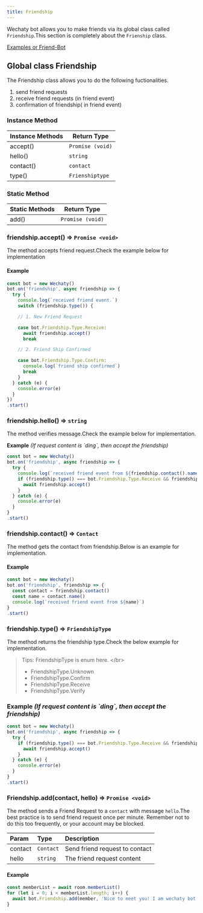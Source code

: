 ```yaml
---
title: Friendship 
---
```


Wechaty bot allows you to make friends via its global class called `Friendship`.This section is completely about the `Frienship` class.

[Examples or Friend-Bot](https://github.com/wechaty/wechaty/blob/1523c5e02be46ebe2cc172a744b2fbe53351540e/examples/friend-bot.ts)

## Global class Friendship

The Friendship class allows you to do the following fuctionalities.

1. send friend requests
2. receive friend requests \(in friend event\)
3. confirmation of friendship\( in friend event\)

### Instance Method

| Instance Methods | Return Type      |
|------------------|------------------|
| accept()         | `Promise (void)` |
| hello()          | `string`         |
| contact()        | `contact`        |
| type()           | `Frienshiptype`  |

### Static Method

| Static Methods | Return Type      |
|----------------|------------------|
| add()          | `Promise (void)` |

### friendship.accept\(\) ⇒ `Promise <void>`

The method accepts friend request.Check the example below for implementation
 
#### Example

```javascript
const bot = new Wechaty()
bot.on('friendship', async friendship => {
  try {
    console.log(`received friend event.`)
    switch (friendship.type()) {

    // 1. New Friend Request

    case bot.Friendship.Type.Receive:
      await friendship.accept()
      break

    // 2. Friend Ship Confirmed

    case bot.Friendship.Type.Confirm:
      console.log(`friend ship confirmed`)
      break
    }
  } catch (e) {
    console.error(e)
  }
})
.start()
```

### friendship.hello\(\) ⇒ `string`

The method verifies message.Check the example below for implementation.

**Example** _\(If request content is \`ding\`, then accept the friendship\)_

```javascript
const bot = new Wechaty()
bot.on('friendship', async friendship => {
  try {
    console.log(`received friend event from ${friendship.contact().name()}`)
    if (friendship.type() === bot.Friendship.Type.Receive && friendship.hello() === 'ding') {
      await friendship.accept()
    }
  } catch (e) {
    console.error(e)
  }
}
.start()
```

### friendship.contact\(\) ⇒ `Contact`

The method gets the contact from friendship.Below is an example for implementation.

#### Example

```javascript
const bot = new Wechaty()
bot.on('friendship', friendship => {
  const contact = friendship.contact()
  const name = contact.name()
  console.log(`received friend event from ${name}`)
}
.start()
```

### friendship.type\(\) ⇒ `FriendshipType`

The method returns the friendship type.Check the below example for implementation.

> Tips: FriendshipType is enum here. &lt;/br&gt;
>
> * FriendshipType.Unknown
> * FriendshipType.Confirm
> * FriendshipType.Receive
> * FriendshipType.Verify
 
### Example _\(If request content is \`ding\`, then accept the friendship\)_

```javascript
const bot = new Wechaty()
bot.on('friendship', async friendship => {
  try {
    if (friendship.type() === bot.Friendship.Type.Receive && friendship.hello() === 'ding') {
      await friendship.accept()
    }
  } catch (e) {
    console.error(e)
  }
}
.start()
```

### Friendship.add\(contact, hello\) ⇒ `Promise <void>`

The method sends a Friend Request to a `contact` with message `hello`.The best practice is to send friend request once per minute. Remember not to do this too frequently, or your account may be blocked.

| Param | Type | Description |
| :--- | :--- | :--- |
| contact | `Contact` | Send friend request to contact |
| hello | `string` | The friend request content |

#### Example

```javascript
const memberList = await room.memberList()
for (let i = 0; i < memberList.length; i++) {
  await bot.Friendship.add(member, 'Nice to meet you! I am wechaty bot!')
}
```
